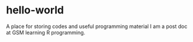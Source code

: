 # hello-world
A place for storing codes and useful programming material
I am a post doc at GSM learning R programming.
